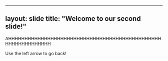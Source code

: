 ---
layout: slide
title: "Welcome to our second slide!"
--

AHHHHHHHHHHHHHHHHHHHHHHHHHHHHHHHHHHHHHHHHHHHHHHHHHHHHHHHHHHHHH

Use the left arrow to go back!
